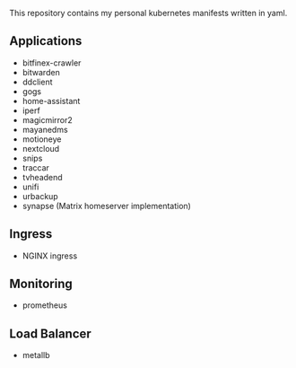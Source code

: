 This repository contains my personal kubernetes manifests written in yaml.

## Applications
- bitfinex-crawler
- bitwarden
- ddclient
- gogs
- home-assistant
- iperf
- magicmirror2
- mayanedms
- motioneye
- nextcloud
- snips
- traccar
- tvheadend
- unifi
- urbackup
- synapse (Matrix homeserver implementation)

## Ingress
- NGINX ingress

## Monitoring
- prometheus

## Load Balancer
- metallb
